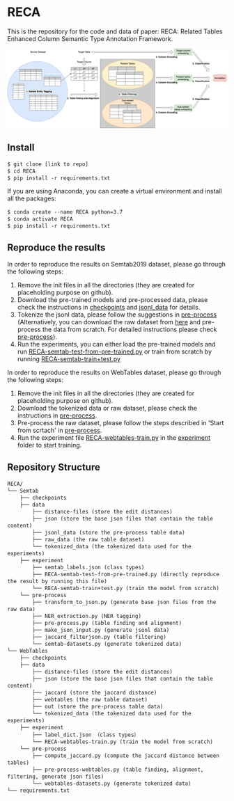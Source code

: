 # RECA
This is the repository for the code and data of paper: RECA: Related Tables Enhanced Column Semantic Type Annotation Framework.


![Overview of RECA](./imgs/pipeline_updated.drawio.png)

## Install

```console
$ git clone [link to repo]
$ cd RECA
$ pip install -r requirements.txt 
```

If you are using Anaconda, you can create a virtual environment and install all the packages:

```console
$ conda create --name RECA python=3.7
$ conda activate RECA
$ pip install -r requirements.txt
```

## Reproduce the results

In order to reproduce the results on Semtab2019 dataset, please go through the following steps:
1. Remove the init files in all the directories (they are created for placeholding purpose on github).
2. Download the pre-trained models and pre-processed data, please check the instructions in [checkpoints](https://github.com/RECA-paper/RECA/tree/main/Semtab/checkpoints) and [jsonl_data](https://github.com/RECA-paper/RECA/tree/main/Semtab/data/jsonl_data) for details. 
3. Tokenize the jsonl data, please follow the suggestions in [pre-process](https://github.com/RECA-paper/RECA/tree/main/Semtab/pre-process) (Alternatively, you can download the raw dataset from [here](http://www.cs.ox.ac.uk/isg/challenges/sem-tab/2019/#datasets) and pre-process the data from scratch. For detailed instructions please check [pre-process](https://github.com/RECA-paper/RECA/tree/main/Semtab/pre-process)).
4. Run the experiments, you can either load the pre-trained models and run [RECA-semtab-test-from-pre-trained.py](https://github.com/RECA-paper/RECA/blob/main/Semtab/experiment/RECA-semtab-test-from-pre-trained.py) or train from scratch by running [RECA-semtab-train+test.py](https://github.com/RECA-paper/RECA/blob/main/Semtab/experiment/RECA-semtab-train%2Btest.py)

In order to reproduce the results on WebTables dataset, please go through the following steps:
1. Remove the init files in all the directories (they are created for placeholding purpose on github).
2. Download the tokenized data or raw dataset, please check the instructions in [pre-process](https://github.com/RECA-paper/RECA/tree/main/WebTables/pre-process).
3. Pre-process the raw dataset, please follow the steps described in 'Start from scrtach' in [pre-process](https://github.com/RECA-paper/RECA/tree/main/WebTables/pre-process).
4. Run the experiment file [RECA-webtables-train.py](https://github.com/RECA-paper/RECA/blob/main/WebTables/experiment/RECA-webtables-train.py) in the [experiment](https://github.com/RECA-paper/RECA/tree/main/WebTables/experiment) folder to start training.

## Repository Structure
```
RECA/
└── Semtab
    ├── checkpoints 
    ├── data 
        ├── distance-files (store the edit distances)
        ├── json (store the base json files that contain the table content)
        ├── jsonl_data (store the pre-process table data)
        ├── raw_data (the raw table dataset)
        └── tokenized_data (the tokenized data used for the experiments)
    ├── experiment
        ├── semtab_labels.json (class types)
        ├── RECA-semtab-test-from-pre-trained.py (directly reproduce the result by running this file)
        └── RECA-semtab-train+test.py (train the model from scratch)
    └── pre-process
        ├── transform_to_json.py (generate base json files from the raw data)
        ├── NER_extraction.py (NER tagging)
        ├── pre-process.py (table finding and alignment)
        ├── make_json_input.py (generate jsonl data)
        ├── jaccard_filterjson.py (table filtering)
        └── semtab-datasets.py (generate tokenized data)
└── WebTables
    ├── checkpoints
    ├── data
        ├── distance-files (store the edit distances)
        ├── json (store the base json files that contain the table content)
        ├── jaccard (store the jaccard distance)
        ├── webtables (the raw table dataset)
        ├── out (store the pre-process table data)
        └── tokenized_data (the tokenized data used for the experiments)
    ├── experiment
        ├── label_dict.json （class types）
        └── RECA-webtables-train.py (train the model from scratch)
    └── pre-process
        ├── compute_jaccard.py (compute the jaccard distance between tables)
        ├── pre-process-webtables.py (table finding, alignment, filtering, generate json files)
        └── webtables-datasets.py (generate tokenized data)
└── requirements.txt

```
